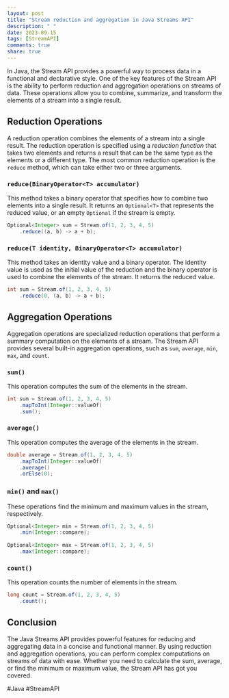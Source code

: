 ```yaml
---
layout: post
title: "Stream reduction and aggregation in Java Streams API"
description: " "
date: 2023-09-15
tags: [StreamAPI]
comments: true
share: true
---
```


In Java, the Stream API provides a powerful way to process data in a functional and declarative style. One of the key features of the Stream API is the ability to perform reduction and aggregation operations on streams of data. These operations allow you to combine, summarize, and transform the elements of a stream into a single result.

## Reduction Operations

A reduction operation combines the elements of a stream into a single result. The reduction operation is specified using a *reduction function* that takes two elements and returns a result that can be the same type as the elements or a different type. The most common reduction operation is the `reduce` method, which can take either two or three arguments.

### `reduce(BinaryOperator<T> accumulator)`
This method takes a binary operator that specifies how to combine two elements into a single result. It returns an `Optional<T>` that represents the reduced value, or an empty `Optional` if the stream is empty.

```java
Optional<Integer> sum = Stream.of(1, 2, 3, 4, 5)
    .reduce((a, b) -> a + b);
```

### `reduce(T identity, BinaryOperator<T> accumulator)`
This method takes an identity value and a binary operator. The identity value is used as the initial value of the reduction and the binary operator is used to combine the elements of the stream. It returns the reduced value.

```java
int sum = Stream.of(1, 2, 3, 4, 5)
    .reduce(0, (a, b) -> a + b);
```

## Aggregation Operations

Aggregation operations are specialized reduction operations that perform a summary computation on the elements of a stream. The Stream API provides several built-in aggregation operations, such as `sum`, `average`, `min`, `max`, and `count`.

### `sum()`
This operation computes the sum of the elements in the stream.

```java
int sum = Stream.of(1, 2, 3, 4, 5)
    .mapToInt(Integer::valueOf)
    .sum();
```

### `average()`
This operation computes the average of the elements in the stream.

```java
double average = Stream.of(1, 2, 3, 4, 5)
    .mapToInt(Integer::valueOf)
    .average()
    .orElse(0);
```

### `min()` and `max()`
These operations find the minimum and maximum values in the stream, respectively.

```java
Optional<Integer> min = Stream.of(1, 2, 3, 4, 5)
    .min(Integer::compare);
    
Optional<Integer> max = Stream.of(1, 2, 3, 4, 5)
    .max(Integer::compare);
```

### `count()`
This operation counts the number of elements in the stream.

```java
long count = Stream.of(1, 2, 3, 4, 5)
    .count();
```

## Conclusion

The Java Streams API provides powerful features for reducing and aggregating data in a concise and functional manner. By using reduction and aggregation operations, you can perform complex computations on streams of data with ease. Whether you need to calculate the sum, average, or find the minimum or maximum value, the Stream API has got you covered.

#Java #StreamAPI